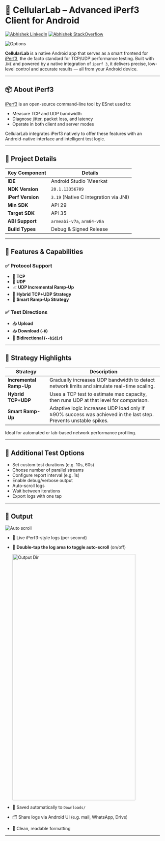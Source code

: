 # 📡 CellularLab – Advanced iPerf3 Client for Android

[![Abhishek LinkedIn](https://img.shields.io/badge/Abhishek-LinkedIn-blue.svg?style=for-the-badge)](https://www.linkedin.com/in/abhi5h3k/)
[![Abhishek StackOverflow](https://img.shields.io/badge/Abhishek-StackOverflow-orange.svg?style=for-the-badge)](https://stackoverflow.com/users/6870223/abhi?tab=profile)

![Options](https://github.com/user-attachments/assets/15cf417a-8118-48a8-bd9e-9bbccd0d2f39)


**CellularLab** is a native Android app that serves as a smart frontend for [iPerf3](https://github.com/esnet/iperf), the de facto standard for TCP/UDP performance testing. Built with `JNI` and powered by a native integration of `iperf 3`, it delivers precise, low-level control and accurate results — all from your Android device.

---

## 📦 About iPerf3

[iPerf3](https://github.com/esnet/iperf) is an open-source command-line tool by ESnet used to:
- Measure TCP and UDP bandwidth
- Diagnose jitter, packet loss, and latency
- Operate in both client and server modes

CellularLab integrates iPerf3 natively to offer these features with an Android-native interface and intelligent test logic.

---

## 🔧 Project Details

| Key Component | Details |
|---------------|---------|
| **IDE** | Android Studio `Meerkat | 2024.3.2 Patch 1` |
| **NDK Version** | `28.1.13356709` |
| **iPerf Version** | `3.19` (Native C integration via JNI) |
| **Min SDK** | API 29 |
| **Target SDK** | API 35 |
| **ABI Support** | `armeabi-v7a`, `arm64-v8a` |
| **Build Types** | Debug & Signed Release |

---

## 🚀 Features & Capabilities

### ✅ Protocol Support
- 🧪 **TCP**
- 📡 **UDP**
- 📈 **UDP Incremental Ramp-Up**
- 🔄 **Hybrid TCP+UDP Strategy**
- 🤖 **Smart Ramp-Up Strategy**

### ✅ Test Directions
- 📤 **Upload**
- 📥 **Download (`-R`)**
- 🔁 **Bidirectional (`--bidir`)**

---

## 🧠 Strategy Highlights

| Strategy         | Description |
|------------------|-------------|
| **Incremental Ramp-Up** | Gradually increases UDP bandwidth to detect network limits and simulate real-time scaling. |
| **Hybrid TCP+UDP** | Uses a TCP test to estimate max capacity, then runs UDP at that level for comparison. |
| **Smart Ramp-Up** | Adaptive logic increases UDP load only if ≥90% success was achieved in the last step. Prevents unstable spikes. |

Ideal for automated or lab-based network performance profiling.

---

## 🧪 Additional Test Options

- Set custom test durations (e.g. 10s, 60s)
- Choose number of parallel streams
- Configure report interval (e.g. 1s)
- Enable debug/verbose output
- Auto-scroll logs
- Wait between iterations
- Export logs with one tap

---

## 📁 Output

![Auto scroll](https://github.com/user-attachments/assets/a218bded-bfd6-443c-923b-c379f083a7e7)


- 🔴 Live iPerf3-style logs (per second)
- 🧲 **Double-tap the log area to toggle auto-scroll** (on/off)
  
  <img src="https://github.com/user-attachments/assets/2db46025-3daf-4746-9ecc-98a1875ba07a" alt="Output Dir" width="400" height="800"/>

- 📂 Saved automatically to `Downloads/`
- 🗂️ Share logs via Android UI (e.g. mail, WhatsApp, Drive)
- 📄 Clean, readable formatting

---
